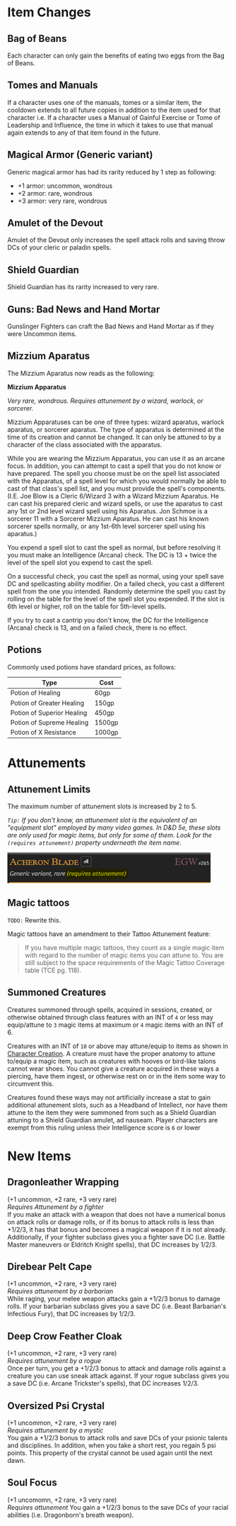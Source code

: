 
# Item Changes

## Bag of Beans

Each character can only gain the benefits of eating two eggs from the Bag of Beans.

## Tomes and Manuals

If a character uses one of the manuals, tomes or a similar item, the cooldown extends to all future copies in addition to the item used for that character i.e. If a character uses a Manual of Gainful Exercise or Tome of Leadership and Influence, the time in which it takes to use that manual again extends to any of that item found in the future.

## Magical Armor (Generic variant)

Generic magical armor has had its rarity reduced by 1 step as following:
* +1 armor: uncommon, wondrous
* +2 armor: rare, wondrous
* +3 armor: very rare, wondrous

## Amulet of the Devout

Amulet of the Devout only increases the spell attack rolls and saving throw DCs of your cleric or paladin spells.

## Shield Guardian

Shield Guardian has its rarity increased to very rare.

## Guns: Bad News and Hand Mortar

Gunslinger Fighters can craft the Bad News and Hand Mortar as if they were Uncommon items.

## Mizzium Aparatus

The Mizzium Aparatus now reads as the following:

**Mizzium Apparatus** 

_Very rare, wondrous.  Requires attunement by a wizard, warlock, or sorcerer._ 

Mizzium Apparatuses can be one of three types:  wizard aparatus, warlock aparatus, or sorcerer aparatus.  The type of apparatus is determined at the time of its creation and cannot be changed.  It can only be attuned to by a character of the class associated with the apparatus.

While you are wearing the Mizzium Apparatus, you can use it as an arcane focus. In addition, you can attempt to cast a spell that you do not know or have prepared. The spell you choose must be on the spell list associated with the Apparatus, of a spell level for which you would normally be able to cast of that class's spell list, and you must provide the spell's components. (I.E. Joe Blow is a Cleric 6/Wizard 3 with a Wizard Mizzium Aparatus.  He can cast his prepared cleric and wizard spells, or use the aparatus to cast any 1st or 2nd level wizard spell using his Aparatus. Jon Schmoe is a sorcerer 11 with a Sorcerer Mizzium Aparatus.  He can cast his known sorcerer spells normally, or any 1st-6th level sorcerer spell using his aparatus.)

You expend a spell slot to cast the spell as normal, but before resolving it you must make an Intelligence (Arcana) check. The DC is 13 + twice the level of the spell slot you expend to cast the spell.

On a successful check, you cast the spell as normal, using your spell save DC and spellcasting ability modifier. On a failed check, you cast a different spell from the one you intended. Randomly determine the spell you cast by rolling on the table for the level of the spell slot you expended. If the slot is 6th level or higher, roll on the table for 5th-level spells.

If you try to cast a cantrip you don't know, the DC for the Intelligence (Arcana) check is 13, and on a failed check, there is no effect.


## Potions
Commonly used potions have standard prices, as follows:

| Type                        | Cost    |
|-----------------------------|---------|
| Potion of Healing           | 60gp    |
| Potion of Greater Healing   | 150gp   |
| Potion of Superior Healing  | 450gp   |
| Potion of Supreme Healing   | 1500gp  |
| Potion of X Resistance      | 1000gp  |

# Attunements

## Attunement Limits
The maximum number of attunement slots is increased by 2 to 5.

*`Tip:` If you don't know, an attunement slot is the equivalent of an "equipment slot" employed by many video games. In D&D 5e, these slots are only used for magic items, but only for some of them. Look for the `(requires attunement)` property underneath the item name*.

![](../assets/attunement_required.png)

## Magic tattoos
`TODO:` Rewrite this.

Magic tattoos have an amendment to their Tattoo Attunement feature:

> If you have multiple magic tattoos, they count as a single magic item with regard to the number of magic items you can attune to. You are still subject to the space requirements of the Magic Tattoo Coverage table (TCE pg. 118).

## Summoned Creatures

Creatures summoned through spells, acquired in sessions, created, or otherwise obtained through class features with an INT of `4` or less may equip/attune to `3` magic items at maximum or `4` magic items with an INT of 6.

Creatures with an INT of `10` or above may attune/equip to items as shown in [Character Creation](character_creation.md). A creature must have the proper anatomy to attune to/equip a magic item, such as creatures with hooves or bird-like talons cannot wear shoes. You cannot give a creature acquired in these ways a piercing, have them ingest, or otherwise rest on or in the item some way to circumvent this. 

Creatures found these ways may not artificially increase a stat to gain additional attunement slots, such as a Headband of Intellect, nor have them attune to the item they were summoned from such as a Shield Guardian attuning to a Shield Guardian amulet, ad nauseam. Player characters are exempt from this ruling unless their Intelligence score is `6` or lower

# New Items

## Dragonleather Wrapping
(+1 uncommon, +2 rare, +3 very rare)  </br>
*Requires Attunement by a fighter*  </br>
If you make an attack with a weapon that does not have a numerical bonus on attack rolls or damage rolls, or if its bonus to attack rolls is less than +1/2/3, it has that bonus and becomes a magical weapon if it is not already.  Additionally, if your fighter subclass gives you a fighter save DC (i.e. Battle Master maneuvers or Eldritch Knight spells), that DC increases by 1/2/3.

## Direbear Pelt Cape
(+1 uncommon, +2 rare, +3 very rare) </br>
*Requires attunement by a barbarian*  </br>
While raging, your melee weapon attacks gain a +1/2/3 bonus to damage rolls.  If your barbarian subclass gives you a save DC (i.e. Beast Barbarian's Infectious Fury), that DC increases by 1/2/3. 

## Deep Crow Feather Cloak
(+1 uncommon, +2 rare, +3 very rare)  </br>
*Requires attunement by a rogue*  </br>
Once per turn, you get a +1/2/3 bonus to attack and damage rolls against a creature you can use sneak attack against.  If your rogue subclass gives you a save DC (i.e. Arcane Trickster's spells), that DC increases 1/2/3.

## Oversized Psi Crystal
(+1 uncommon, +2 rare, +3 very rare) </br>
*Requires attunement by a mystic*  </br>
You gain a +1/2/3 bonus to attack rolls and save DCs of your psionic talents and disciplines.  In addition, when you take a short rest, you regain 5 psi points.  This property of the crystal cannot be used again until the next dawn. 

## Soul Focus
(+1 uncomomn, +2 rare, +3 very rare) </br>
*Requires attunement*
You gain a +1/2/3 bonus to the save DCs of your racial abilities (i.e. Dragonborn's breath weapon).
